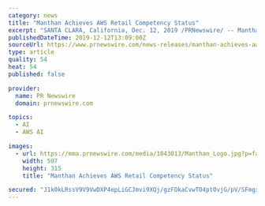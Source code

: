 ```yaml
---
category: news
title: "Manthan Achieves AWS Retail Competency Status"
excerpt: "SANTA CLARA, California, Dec. 12, 2019 /PRNewswire/ -- Manthan, a leading artificial intelligence (AI) - powered Cloud Analytics Company, announced today that it achieved Amazon Web Services (AWS) Retail Competency status in the Advanced Retail Data ..."
publishedDateTime: 2019-12-12T13:09:00Z
sourceUrl: https://www.prnewswire.com/news-releases/manthan-achieves-aws-retail-competency-status-300974031.html
type: article
quality: 54
heat: 54
published: false

provider:
  name: PR Newswire
  domain: prnewswire.com

topics:
  - AI
  - AWS AI

images:
  - url: https://mma.prnewswire.com/media/1043013/Manthan_Logo.jpg?p=facebook
    width: 597
    height: 315
    title: "Manthan Achieves AWS Retail Competency Status"

secured: "J1k0kLRssV9V9VwDXP4epLiGCJmvi9XQj/gzFOkaCvwTO4pt0vjG/pV/SFmgxnO0cfASS2BZzl+Xs2ah7LOSXl/zzhxGKR9Vk+Rd75qNbPLml3EC5LnCNv6yNEvVoWp3MIGkhbj/ee5g1oqQKfzoXJeMcTkRnyp1Kcvm4dSoMEqmZIDiG7jsAGEViitD+SUDkv0v1k5giDoJw4ItxKwlj2SuNqOY7geHo542vpo/RLEzlx9/vqpzaUssJGkoaQJM9S1h96Ns3fg6Qenn5bYEfg==;oiY3isZtf+LLjVbS9+K9Vg=="
---
```


